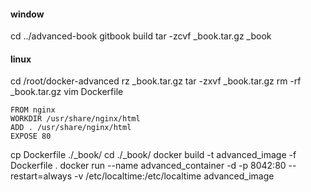#### window
cd ../advanced-book
gitbook build
tar -zcvf _book.tar.gz _book

#### linux 
cd /root/docker-advanced
rz _book.tar.gz
tar -zxvf _book.tar.gz
rm -rf _book.tar.gz
vim Dockerfile
```
FROM nginx
WORKDIR /usr/share/nginx/html
ADD . /usr/share/nginx/html
EXPOSE 80
```
cp Dockerfile ./_book/
cd ./_book/
docker build -t advanced_image -f Dockerfile .
docker run --name advanced_container -d -p 8042:80 --restart=always -v /etc/localtime:/etc/localtime advanced_image